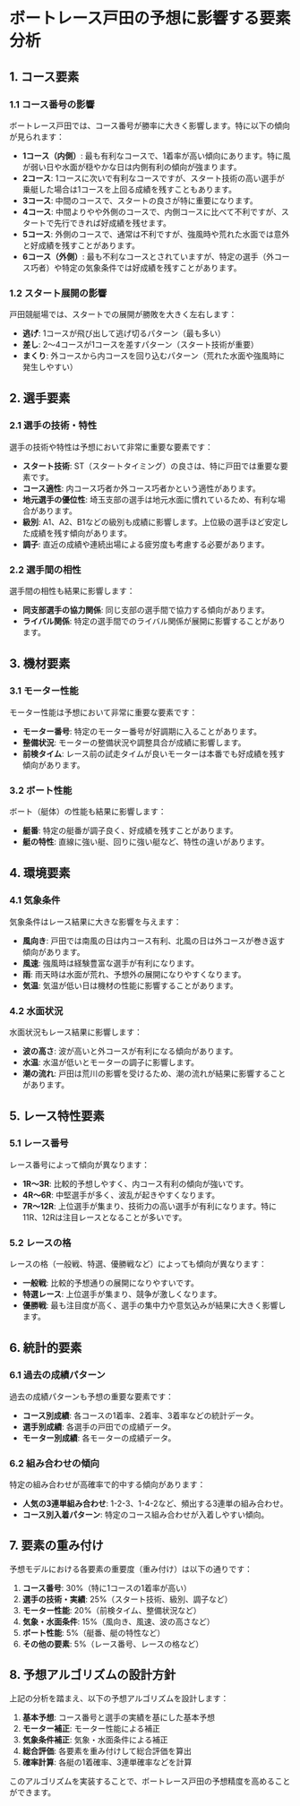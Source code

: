 # ボートレース戸田の予想に影響する要素分析

## 1. コース要素

### 1.1 コース番号の影響
ボートレース戸田では、コース番号が勝率に大きく影響します。特に以下の傾向が見られます：

- **1コース（内側）**: 最も有利なコースで、1着率が高い傾向にあります。特に風が弱い日や水面が穏やかな日は内側有利の傾向が強まります。
- **2コース**: 1コースに次いで有利なコースですが、スタート技術の高い選手が乗艇した場合は1コースを上回る成績を残すこともあります。
- **3コース**: 中間のコースで、スタートの良さが特に重要になります。
- **4コース**: 中間よりやや外側のコースで、内側コースに比べて不利ですが、スタートで先行できれば好成績を残せます。
- **5コース**: 外側のコースで、通常は不利ですが、強風時や荒れた水面では意外と好成績を残すことがあります。
- **6コース（外側）**: 最も不利なコースとされていますが、特定の選手（外コース巧者）や特定の気象条件では好成績を残すことがあります。

### 1.2 スタート展開の影響
戸田競艇場では、スタートでの展開が勝敗を大きく左右します：

- **逃げ**: 1コースが飛び出して逃げ切るパターン（最も多い）
- **差し**: 2〜4コースが1コースを差すパターン（スタート技術が重要）
- **まくり**: 外コースから内コースを回り込むパターン（荒れた水面や強風時に発生しやすい）

## 2. 選手要素

### 2.1 選手の技術・特性
選手の技術や特性は予想において非常に重要な要素です：

- **スタート技術**: ST（スタートタイミング）の良さは、特に戸田では重要な要素です。
- **コース適性**: 内コース巧者か外コース巧者かという適性があります。
- **地元選手の優位性**: 埼玉支部の選手は地元水面に慣れているため、有利な場合があります。
- **級別**: A1、A2、B1などの級別も成績に影響します。上位級の選手ほど安定した成績を残す傾向があります。
- **調子**: 直近の成績や連続出場による疲労度も考慮する必要があります。

### 2.2 選手間の相性
選手間の相性も結果に影響します：

- **同支部選手の協力関係**: 同じ支部の選手間で協力する傾向があります。
- **ライバル関係**: 特定の選手間でのライバル関係が展開に影響することがあります。

## 3. 機材要素

### 3.1 モーター性能
モーター性能は予想において非常に重要な要素です：

- **モーター番号**: 特定のモーター番号が好調期に入ることがあります。
- **整備状況**: モーターの整備状況や調整具合が成績に影響します。
- **前検タイム**: レース前の試走タイムが良いモーターは本番でも好成績を残す傾向があります。

### 3.2 ボート性能
ボート（艇体）の性能も結果に影響します：

- **艇番**: 特定の艇番が調子良く、好成績を残すことがあります。
- **艇の特性**: 直線に強い艇、回りに強い艇など、特性の違いがあります。

## 4. 環境要素

### 4.1 気象条件
気象条件はレース結果に大きな影響を与えます：

- **風向き**: 戸田では南風の日は内コース有利、北風の日は外コースが巻き返す傾向があります。
- **風速**: 強風時は経験豊富な選手が有利になります。
- **雨**: 雨天時は水面が荒れ、予想外の展開になりやすくなります。
- **気温**: 気温が低い日は機材の性能に影響することがあります。

### 4.2 水面状況
水面状況もレース結果に影響します：

- **波の高さ**: 波が高いと外コースが有利になる傾向があります。
- **水温**: 水温が低いとモーターの調子に影響します。
- **潮の流れ**: 戸田は荒川の影響を受けるため、潮の流れが結果に影響することがあります。

## 5. レース特性要素

### 5.1 レース番号
レース番号によって傾向が異なります：

- **1R〜3R**: 比較的予想しやすく、内コース有利の傾向が強いです。
- **4R〜6R**: 中堅選手が多く、波乱が起きやすくなります。
- **7R〜12R**: 上位選手が集まり、技術力の高い選手が有利になります。特に11R、12Rは注目レースとなることが多いです。

### 5.2 レースの格
レースの格（一般戦、特選、優勝戦など）によっても傾向が異なります：

- **一般戦**: 比較的予想通りの展開になりやすいです。
- **特選レース**: 上位選手が集まり、競争が激しくなります。
- **優勝戦**: 最も注目度が高く、選手の集中力や意気込みが結果に大きく影響します。

## 6. 統計的要素

### 6.1 過去の成績パターン
過去の成績パターンも予想の重要な要素です：

- **コース別成績**: 各コースの1着率、2着率、3着率などの統計データ。
- **選手別成績**: 各選手の戸田での成績データ。
- **モーター別成績**: 各モーターの成績データ。

### 6.2 組み合わせの傾向
特定の組み合わせが高確率で的中する傾向があります：

- **人気の3連単組み合わせ**: 1-2-3、1-4-2など、頻出する3連単の組み合わせ。
- **コース別入着パターン**: 特定のコース組み合わせが入着しやすい傾向。

## 7. 要素の重み付け

予想モデルにおける各要素の重要度（重み付け）は以下の通りです：

1. **コース番号**: 30%（特に1コースの1着率が高い）
2. **選手の技術・実績**: 25%（スタート技術、級別、調子など）
3. **モーター性能**: 20%（前検タイム、整備状況など）
4. **気象・水面条件**: 15%（風向き、風速、波の高さなど）
5. **ボート性能**: 5%（艇番、艇の特性など）
6. **その他の要素**: 5%（レース番号、レースの格など）

## 8. 予想アルゴリズムの設計方針

上記の分析を踏まえ、以下の予想アルゴリズムを設計します：

1. **基本予想**: コース番号と選手の実績を基にした基本予想
2. **モーター補正**: モーター性能による補正
3. **気象条件補正**: 気象・水面条件による補正
4. **総合評価**: 各要素を重み付けして総合評価を算出
5. **確率計算**: 各艇の1着確率、3連単確率などを計算

このアルゴリズムを実装することで、ボートレース戸田の予想精度を高めることができます。
